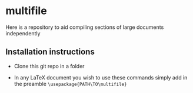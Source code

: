 # multifile
Here is a repository to aid compiling sections of large documents independently

## Installation instructions
 - Clone this git repo in a folder

- In any LaTeX document you wish to use these commands simply add in the preamble `\usepackage{PATH\TO\multifile}`

